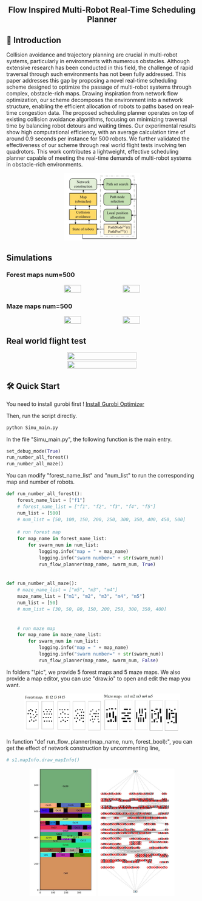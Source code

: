<div align="center">
<h2>Flow Inspired Multi-Robot Real-Time Scheduling Planner</h2>
</div>

## 📜 Introduction

Collision avoidance and trajectory planning are crucial in multi-robot systems, particularly in environments with numerous obstacles. Although extensive research has been conducted in this field, the challenge of rapid traversal through such environments has not been fully addressed. 
This paper addresses this gap by proposing a novel real-time scheduling scheme designed to optimize the passage of multi-robot systems through complex, obstacle-rich maps. Drawing inspiration from network flow optimization, our scheme decomposes the environment into a network structure, enabling the efficient allocation of robots to paths based on real-time congestion data. The proposed scheduling planner operates on top of existing collision avoidance algorithms, focusing on minimizing traversal time by balancing robot detours and waiting times. 
Our experimental results show high computational efficiency, with an average calculation time of around 0.9 seconds per instance for 500 robots.
We further validated the effectiveness of our scheme through real world flight tests involving ten quadrotors.
This work contributes a lightweight, effective scheduling planner capable of meeting the real-time demands of multi-robot systems in obstacle-rich environments.

<div align=center><img src="imgs/system.jpg" height=40% width=40% ></div>

## Simulations
### Forest maps num=500

<p align="center">
  <img src="imgs/f1.gif" width = 30% height = 30%/>
  <img src="imgs/f5.gif" width = 30% height = 30%/>
</p>

### Maze maps num=500

<p align="center">
  <img src="imgs/m1.gif" width = 30% height = 30%/>
  <img src="imgs/m2.gif" width = 30% height = 30%/>
</p>


## Real world flight test

<p align="center">
  <img src="imgs/real55.gif" width = 60% height = 50%/>
  <img src="imgs/real334.gif" width = 60% height = 50%/>
</p>


## 🛠️ Quick Start

You need to install gurobi first !
[Install Gurobi Optimizer]((https://support.gurobi.com/hc/en-us/articles/4534161999889-How-do-I-install-Gurobi-Optimizer))

Then, run the script directly.
```bash
python Simu_main.py
```

In the file "Simu_main.py", the following function is the main entry.
```python
set_debug_mode(True)
run_number_all_forest()
run_number_all_maze()
```

You can modify "forest_name_list" and "num_list" to run the corresponding map and number of robots.

```python
def run_number_all_forest():
    forest_name_list = ["f1"]
    # forest_name_list = ["f1", "f2", "f3", "f4", "f5"]
    num_list = [500]
    # num_list = [50, 100, 150, 200, 250, 300, 350, 400, 450, 500]

    # run forest map
    for map_name in forest_name_list:
        for swarm_num in num_list:
            logging.info("map = " + map_name)
            logging.info("swarm number=" + str(swarm_num))
            run_flow_planner(map_name, swarm_num, True)


def run_number_all_maze():
    # maze_name_list = ["m5", "m3", "m4"]
    maze_name_list = ["m1", "m2", "m3", "m4", "m5"]
    num_list = [50]
    # num_list = [30, 50, 80, 150, 200, 250, 300, 350, 400]


    # run maze map
    for map_name in maze_name_list:
        for swarm_num in num_list:
            logging.info("map = " + map_name)
            logging.info("swarm number=" + str(swarm_num))
            run_flow_planner(map_name, swarm_num, False)
```

In folders "\pic", we provide 5 forest maps and 5 maze maps. 
We also provide a map editor, you can use "draw.io" to open and edit the map you want.

<div align=center>
<img src="imgs/forest.jpg" height=41% width=41% >
<img src="imgs/maze.jpg" height=40% width=40% >
</div>

In function "def run_flow_planner(map_name, num, forest_bool):", you can get the effect of network construction by uncommenting line,
```python
# s1.mapInfo.draw_mapInfo()
```
<div align=center>
<img src="imgs/cell.jpg" height=41% width=35% >
<img src="imgs/net.jpg" height=40% width=40% >
</div>

